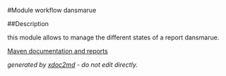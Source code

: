 
#Module workflow dansmarue

##Description

this module allows to manage the different states of a report dansmarue.


[Maven documentation and reports](http://dev.lutece.paris.fr/plugins/module-workflow-dansmarue/)



 *generated by [xdoc2md](https://github.com/lutece-platform/tools-maven-xdoc2md-plugin) - do not edit directly.*